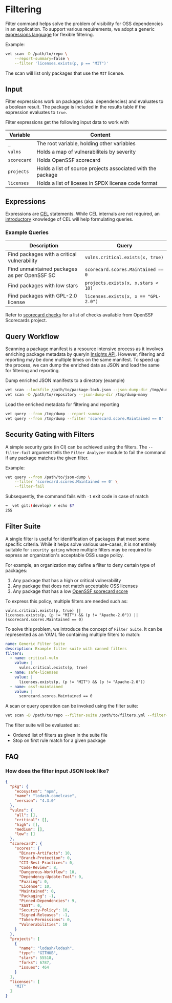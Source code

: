 # Filtering

Filter command helps solve the problem of visibility for OSS dependencies in an
application. To support various requirements, we adopt a generic [expressions
language](https://github.com/google/cel-spec) for flexible filtering.

Example:

```bash
vet scan -D /path/to/repo \
    --report-summary=false \
    --filter 'licenses.exists(p, p == "MIT")'
```

The scan will list only packages that use the `MIT` license.

## Input

Filter expressions work on packages (aka. dependencies) and evaluates to
a boolean result. The package is included in the results table if the
expression evaluates to `true`.

Filter expressions get the following input data to work with

| Variable    | Content                                                     |
|-------------|-------------------------------------------------------------|
| `_`         | The root variable, holding other variables                  |
| `vulns`     | Holds a map of vulnerabiliteis by severity                  |
| `scorecard` | Holds OpenSSF scorecard                                     |
| `projects`  | Holds a list of source projects associated with the package |
| `licenses`  | Holds a list of liceses in SPDX license code format         |


## Expressions

Expressions are [CEL](https://github.com/google/cel-spec) statements. While
CEL internals are not required, an [introductory](https://github.com/google/cel-spec/blob/master/doc/intro.md)
knowledge of CEL will help formulating queries.

### Example Queries

| Description                                  | Query                                |
|----------------------------------------------|--------------------------------------|
| Find packages with a critical vulnerability  | `vulns.critical.exists(x, true)`     |
| Find unmaintained packages as per OpenSSF SC | `scorecard.scores.Maintained == 0`   |
| Find packages with low stars                 | `projects.exists(x, x.stars < 10)`   |
| Find packages with GPL-2.0 license           | `licenses.exists(x, x == "GPL-2.0")`

Refer to [scorecard checks](https://github.com/ossf/scorecard#checks-1) for
a list of checks available from OpenSSF Scorecards project.

## Query Workflow

Scanning a package manifest is a resource intensive process as it involves
enriching package metadata by queryin [Insights API](https://safedep.io/docs/concepts/raya-data-platform-overview).
However, filtering and reporting may be done multiple times on the same
manifest. To speed up the process, we can dump the enriched data as JSON and
load the same for filtering and reporting.

Dump enriched JSON manifests to a directory (example)

```bash
vet scan --lockfile /path/to/package-lock.json --json-dump-dir /tmp/dump
vet scan -D /path/to/repository --json-dump-dir /tmp/dump-many
```

Load the enriched metadata for filtering and reporting

```bash
vet query --from /tmp/dump --report-summary
vet query --from /tmp/dump --filter 'scorecard.score.Maintained == 0'
```

## Security Gating with Filters

A simple security gate (in CI) can be achieved using the filters. The
`--filter-fail` argument tells the `Filter Analyzer` module to fail the command
if any package matches the given filter.

Example:

```bash
vet query --from /path/to/json-dump \
    --filter 'scorecard.scores.Maintained == 0' \
    --filter-fail
```

Subsequently, the command fails with `-1` exit code in case of match

```bash
➜  vet git:(develop) ✗ echo $?
255
```

## Filter Suite

A single filter is useful for identification of packages that meet some
specific criteria. While it helps solve various use-cases, it is not entirely
suitable for `security gating` where multiple filters may be required to
express an organization's acceptable OSS usage policy.

For example, an organization may define a filter to deny certain type of
packages:

1. Any package that has a high or critical vulnerability
2. Any package that does not match acceptable OSS licenses
3. Any package that has a low [OpenSSF scorecard score](https://github.com/ossf/scorecard)

To express this policy, multiple filters are needed such as:

```
vulns.critical.exists(p, true) ||
licenses.exists(p, (p != "MIT") && (p != "Apache-2.0")) ||
(scorecard.scores.Maintained == 0)
```

To solve this problem, we introduce the concept of `Filter Suite`. It can be
represented as an YAML file containing multiple filters to match:

```yaml
name: Generic Filter Suite
description: Example filter suite with canned filters
filters:
  - name: critical-vuln
    value: |
      vulns.critical.exists(p, true)
  - name: safe-licenses
    value: |
      licenses.exists(p, (p != "MIT") && (p != "Apache-2.0"))
  - name: ossf-maintained
    value: |
      scorecard.scores.Maintained == 0
```

A scan or query operation can be invoked using the filter suite:

```bash
vet scan -D /path/to/repo --filter-suite /path/to/filters.yml --filter-fail
```

The filter suite will be evaluated as:

* Ordered list of filters as given in the suite file
* Stop on first rule match for a given package

## FAQ

### How does the filter input JSON look like?

```json
{
  "pkg": {
    "ecosystem": "npm",
    "name": "lodash.camelcase",
    "version": "4.3.0"
  },
  "vulns": {
    "all": [],
    "critical": [],
    "high": [],
    "medium": [],
    "low": []
  },
  "scorecard": {
    "scores": {
      "Binary-Artifacts": 10,
      "Branch-Protection": 0,
      "CII-Best-Practices": 0,
      "Code-Review": 8,
      "Dangerous-Workflow": 10,
      "Dependency-Update-Tool": 0,
      "Fuzzing": 0,
      "License": 10,
      "Maintained": 0,
      "Packaging": -1,
      "Pinned-Dependencies": 9,
      "SAST": 0,
      "Security-Policy": 10,
      "Signed-Releases": -1,
      "Token-Permissions": 0,
      "Vulnerabilities": 10
    }
  },
  "projects": [
    {
      "name": "lodash/lodash",
      "type": "GITHUB",
      "stars": 55518,
      "forks": 6787,
      "issues": 464
    }
  ],
  "licenses": [
    "MIT"
  ]
}
```
